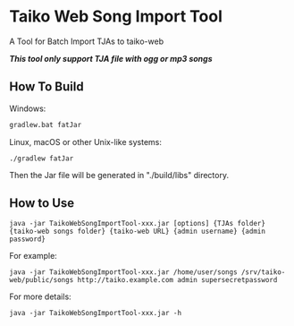 # Taiko Web Song Import Tool
A Tool for Batch Import TJAs to taiko-web

***This tool only support TJA file with ogg or mp3 songs***

## How To Build
Windows:
```bat
gradlew.bat fatJar
```

Linux, macOS or other Unix-like systems:
```shell
./gradlew fatJar
```

Then the Jar file will be generated in "./build/libs" directory.

## How to Use

```shell
java -jar TaikoWebSongImportTool-xxx.jar [options] {TJAs folder} {taiko-web songs folder} {taiko-web URL} {admin username} {admin password} 
```

For example:
```shell
java -jar TaikoWebSongImportTool-xxx.jar /home/user/songs /srv/taiko-web/public/songs http://taiko.example.com admin supersecretpassword 
```

For more details:
```shell
java -jar TaikoWebSongImportTool-xxx.jar -h
```
